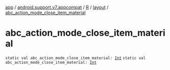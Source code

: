 [app](../../../index.md) / [android.support.v7.appcompat](../../index.md) / [R](../index.md) / [layout](index.md) / [abc_action_mode_close_item_material](./abc_action_mode_close_item_material.md)

# abc_action_mode_close_item_material

`static val abc_action_mode_close_item_material: `[`Int`](https://kotlinlang.org/api/latest/jvm/stdlib/kotlin/-int/index.html)
`static val abc_action_mode_close_item_material: `[`Int`](https://kotlinlang.org/api/latest/jvm/stdlib/kotlin/-int/index.html)